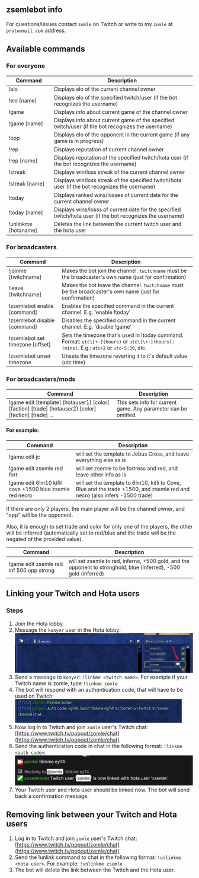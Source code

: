 ## zsemlebot info
For questions/issues contact `zomle` on Twitch or write to my `zomle` at `protonmail.com` address.

## Available commands
### For everyone

|    Command |  Description |
|------------|--------------|
| !elo | Displays elo of the current channel owner |
| !elo [name] | Displays elo of the specified twitch/user (if the bot recognizes the username) |
| !game | Displays info about current game of the channel owner |
| !game [name] | Displays info about current game of the specified twitch/user (if the bot recognizes the username) |
| !opp | Displays elo of the opponent in the current game (if any game is in progress) |
| !rep | Displays reputation of current channel owner |
| !rep [name] | Displays reputation of the specified twitch/hota user (if the bot recognizes the username) |
| !streak | Displays win/loss streak of the current channel owner |
| !streak [name] | Displays win/loss streak of the specified twitch/hota user (if the bot recognizes the username) |
| !today | Displays ranked wins/losses of current date for the current channel owner |
| !today [name] | Displays wins/losss of current date for the specified twitch/hota user (if the bot recognizes the username) |
| !unlinkme [hotaname] | Deletes the link between the current twitch user and the hota user |

### For broadcasters

|    Command |  Description |
|------------|--------------|
| !joinme [twitchname] | Makes the bot join the channel. `twitchname` must be the broadcaster's own name (just for confirmation) |
| !leave [twitchname] | Makes the bot leave the channel. `twitchname` must be the broadcaster's own name (just for confirmation) |
| !zsemlebot enable [command] | Enables the specified command in the current channel. E.g. 'enable !today' |
| !zsemlebot disable [command] | Disables the specified command in the current channel. E.g. 'disable !game' |
| !zsemlebot set timezone [offset]| Sets the timezone that's used in !today command. Format: `utc\[+-](hours)` or `utc\[\+-](hours):(mins)`. E.g.: `utc+2` or `utc-5:30`, etc. |
| !zsemlebot unset timezone | Unsets the timezone reverting it to it's default value (utc time) |

### For broadcasters/mods

| Command | Description |
|------------|-------------|
| !game edit [template] (hotauser1) [color] [faction] [trade] (hotauser2) [color] [faction] [trade] ... | This sets info for current game. Any parameter can be omitted. |

#### For example:

| Command | Description |
|------------|-------------|
| !game edit jc | will set the template to Jebus Cross, and leave everything else as is |
| !game edit zsemle red fort | will set zsemle to be fortress and red, and leave other info as is |
| !game edit 6lm10 kifli cove +1500 blue zsemle red necro | will set the template to 6lm10, kifli to Cove, Blue and the trade +1500, and zsemle red and necro (also infers -1500 trade) |

If there are only 2 players, the main player will be the channel owner, and "opp" will be the opponent.

Also, it is enough to set trade and color for only one of the players, the other will be inferred (automatically set to red/blue and the trade will be the negated of the provided value).

| Command | Description |
|------------|-------------|
| !game edit zsemle red inf 500 opp strong | will set zsemle to red, inferno, +500 gold, and the opponent to stronghold, blue (inferred), -500 gold (inferred) |

## Linking your Twitch and Hota users
### Steps
1. Join the Hota lobby
2. Message the `konyer` user in the Hota lobby: ![Message konyer](https://raw.githubusercontent.com/zomle/zomle.github.io/master/zsemlebot/scr_linkme1.png)
3. Send a message to `konyer`: `!linkme <twitch name>`. For example if your Twitch name is zomle, type `!linkme zomle`
4. The bot will respond with an authentication code, that will have to be used on Twitch: ![Verification code](https://raw.githubusercontent.com/zomle/zomle.github.io/master/zsemlebot/scr_linkme2.png)
5. Now log in to Twitch and join `zomle` user's Twitch chat: [https://www.twitch.tv/popout/zomle/chat](https://www.twitch.tv/popout/zomle/chat)
6. Send the authentication code in chat in the following format: `!linkme <auth code>`: ![Twitch message](https://raw.githubusercontent.com/zomle/zomle.github.io/master/zsemlebot/scr_linkme3.png)
7. Your Twitch user and Hota user should be linked now. The bot will send back a confirmation message.

## Removing link between your Twitch and Hota users
1. Log in to Twitch and join `zomle` user's Twitch chat: [https://www.twitch.tv/popout/zomle/chat](https://www.twitch.tv/popout/zomle/chat)
2. Send the !unlink command to chat in the following format: `!unlinkme <hota user>`. For example: `!unlinkme zsemle`
3. The bot will delete the link between the Twitch and the Hota user.
